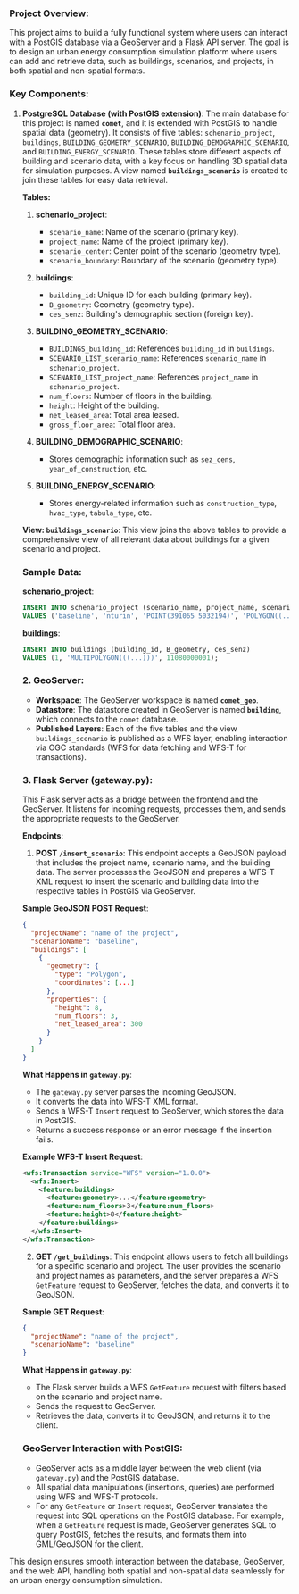 ### Project Overview:

This project aims to build a fully functional system where users can interact with a PostGIS database via a GeoServer and a Flask API server. The goal is to design an urban energy consumption simulation platform where users can add and retrieve data, such as buildings, scenarios, and projects, in both spatial and non-spatial formats.

### Key Components:
1. **PostgreSQL Database (with PostGIS extension)**:
   The main database for this project is named **`comet`**, and it is extended with PostGIS to handle spatial data (geometry). It consists of five tables: `schenario_project`, `buildings`, `BUILDING_GEOMETRY_SCENARIO`, `BUILDING_DEMOGRAPHIC_SCENARIO`, and `BUILDING_ENERGY_SCENARIO`. These tables store different aspects of building and scenario data, with a key focus on handling 3D spatial data for simulation purposes. A view named **`buildings_scenario`** is created to join these tables for easy data retrieval.

   **Tables:**
   1. **schenario_project**:
      - `scenario_name`: Name of the scenario (primary key).
      - `project_name`: Name of the project (primary key).
      - `scenario_center`: Center point of the scenario (geometry type).
      - `scenario_boundary`: Boundary of the scenario (geometry type).

   2. **buildings**:
      - `building_id`: Unique ID for each building (primary key).
      - `B_geometry`: Geometry (geometry type).
      - `ces_senz`: Building's demographic section (foreign key).

   3. **BUILDING_GEOMETRY_SCENARIO**:
      - `BUILDINGS_building_id`: References `building_id` in `buildings`.
      - `SCENARIO_LIST_scenario_name`: References `scenario_name` in `schenario_project`.
      - `SCENARIO_LIST_project_name`: References `project_name` in `schenario_project`.
      - `num_floors`: Number of floors in the building.
      - `height`: Height of the building.
      - `net_leased_area`: Total area leased.
      - `gross_floor_area`: Total floor area.

   4. **BUILDING_DEMOGRAPHIC_SCENARIO**:
      - Stores demographic information such as `sez_cens`, `year_of_construction`, etc.

   5. **BUILDING_ENERGY_SCENARIO**:
      - Stores energy-related information such as `construction_type`, `hvac_type`, `tabula_type`, etc.

   **View: `buildings_scenario`**:
   This view joins the above tables to provide a comprehensive view of all relevant data about buildings for a given scenario and project.

   ### Sample Data:
   **schenario_project**:
   ```sql
   INSERT INTO schenario_project (scenario_name, project_name, scenario_center, scenario_boundary)
   VALUES ('baseline', 'nturin', 'POINT(391065 5032194)', 'POLYGON((...))');
   ```

   **buildings**:
   ```sql
   INSERT INTO buildings (building_id, B_geometry, ces_senz)
   VALUES (1, 'MULTIPOLYGON(((...)))', 11080000001);
   ```

   ### 2. **GeoServer**:
   - **Workspace**: The GeoServer workspace is named **`comet_geo`**.
   - **Datastore**: The datastore created in GeoServer is named **`building`**, which connects to the `comet` database.
   - **Published Layers**: Each of the five tables and the view `buildings_scenario` is published as a WFS layer, enabling interaction via OGC standards (WFS for data fetching and WFS-T for transactions).

   ### 3. **Flask Server (gateway.py)**:
   This Flask server acts as a bridge between the frontend and the GeoServer. It listens for incoming requests, processes them, and sends the appropriate requests to the GeoServer.

   **Endpoints**:
   1. **POST `/insert_scenario`**:
      This endpoint accepts a GeoJSON payload that includes the project name, scenario name, and the building data. The server processes the GeoJSON and prepares a WFS-T XML request to insert the scenario and building data into the respective tables in PostGIS via GeoServer.

   **Sample GeoJSON POST Request**:
   ```json
   {
     "projectName": "name of the project",
     "scenarioName": "baseline",
     "buildings": [
       {
         "geometry": {
           "type": "Polygon",
           "coordinates": [...]
         },
         "properties": {
           "height": 8,
           "num_floors": 3,
           "net_leased_area": 300
         }
       }
     ]
   }
   ```

   **What Happens in `gateway.py`**:
   - The `gateway.py` server parses the incoming GeoJSON.
   - It converts the data into WFS-T XML format.
   - Sends a WFS-T `Insert` request to GeoServer, which stores the data in PostGIS.
   - Returns a success response or an error message if the insertion fails.

   **Example WFS-T Insert Request**:
   ```xml
   <wfs:Transaction service="WFS" version="1.0.0">
     <wfs:Insert>
       <feature:buildings>
         <feature:geometry>...</feature:geometry>
         <feature:num_floors>3</feature:num_floors>
         <feature:height>8</feature:height>
       </feature:buildings>
     </wfs:Insert>
   </wfs:Transaction>
   ```

   2. **GET `/get_buildings`**:
      This endpoint allows users to fetch all buildings for a specific scenario and project. The user provides the scenario and project names as parameters, and the server prepares a WFS `GetFeature` request to GeoServer, fetches the data, and converts it to GeoJSON.

   **Sample GET Request**:
   ```json
   {
     "projectName": "name of the project",
     "scenarioName": "baseline"
   }
   ```

   **What Happens in `gateway.py`**:
   - The Flask server builds a WFS `GetFeature` request with filters based on the scenario and project name.
   - Sends the request to GeoServer.
   - Retrieves the data, converts it to GeoJSON, and returns it to the client.

   ### GeoServer Interaction with PostGIS:
   - GeoServer acts as a middle layer between the web client (via `gateway.py`) and the PostGIS database.
   - All spatial data manipulations (insertions, queries) are performed using WFS and WFS-T protocols.
   - For any `GetFeature` or `Insert` request, GeoServer translates the request into SQL operations on the PostGIS database. For example, when a `GetFeature` request is made, GeoServer generates SQL to query PostGIS, fetches the results, and formats them into GML/GeoJSON for the client.

This design ensures smooth interaction between the database, GeoServer, and the web API, handling both spatial and non-spatial data seamlessly for an urban energy consumption simulation.
